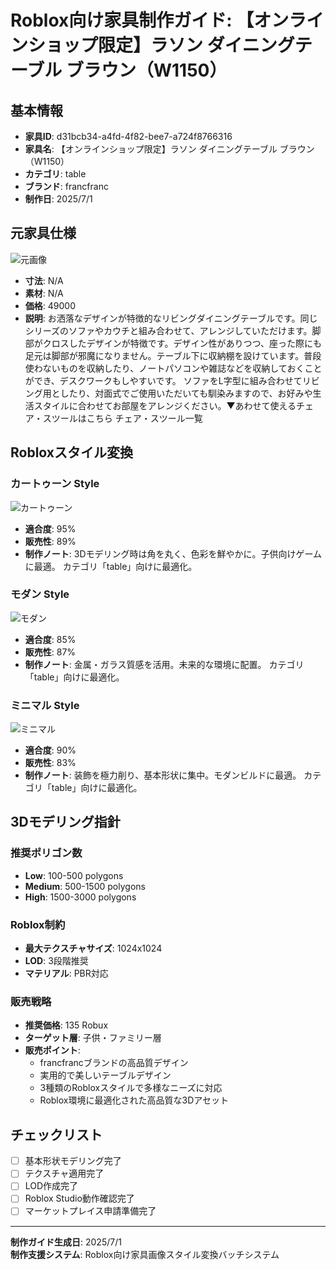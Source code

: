 # Roblox向け家具制作ガイド: 【オンラインショップ限定】ラソン ダイニングテーブル ブラウン（W1150）

## 基本情報

- **家具ID**: d31bcb34-a4fd-4f82-bee7-a724f8766316
- **家具名**: 【オンラインショップ限定】ラソン ダイニングテーブル ブラウン（W1150）
- **カテゴリ**: table
- **ブランド**: francfranc
- **制作日**: 2025/7/1

## 元家具仕様

![元画像](../original-images/d31bcb34-a4fd-4f82-bee7-a724f8766316_francfranc_table_【オンラインショップ限定】ラソン_ダイニングテーブル_ブラウン（w1150）.jpg)

- **寸法**: N/A
- **素材**: N/A
- **価格**: 49000
- **説明**: お洒落なデザインが特徴的なリビングダイニングテーブルです。同じシリーズのソファやカウチと組み合わせて、アレンジしていただけます。脚部がクロスしたデザインが特徴です。デザイン性がありつつ、座った際にも足元は脚部が邪魔になりません。テーブル下に収納棚を設けています。普段使わないものを収納したり、ノートパソコンや雑誌などを収納しておくことができ、デスクワークもしやすいです。 ソファをL字型に組み合わせてリビング用としたり、対面式でご使用いただいても馴染みますので、お好みや生活スタイルに合わせてお部屋をアレンジください。▼あわせて使えるチェア・スツールはこちら チェア・スツール一覧

## Robloxスタイル変換

### カートゥーン Style

![カートゥーン](../roblox-transformed/d31bcb34-a4fd-4f82-bee7-a724f8766316_francfranc_table_【オンラインショップ限定】ラソン_ダイニングテーブル_ブラウン（w1150）_roblox-cartoony.png)

- **適合度**: 95%
- **販売性**: 89%
- **制作ノート**: 3Dモデリング時は角を丸く、色彩を鮮やかに。子供向けゲームに最適。 カテゴリ「table」向けに最適化。

### モダン Style

![モダン](../roblox-transformed/d31bcb34-a4fd-4f82-bee7-a724f8766316_francfranc_table_【オンラインショップ限定】ラソン_ダイニングテーブル_ブラウン（w1150）_roblox-modern.png)

- **適合度**: 85%
- **販売性**: 87%
- **制作ノート**: 金属・ガラス質感を活用。未来的な環境に配置。 カテゴリ「table」向けに最適化。

### ミニマル Style

![ミニマル](../roblox-transformed/d31bcb34-a4fd-4f82-bee7-a724f8766316_francfranc_table_【オンラインショップ限定】ラソン_ダイニングテーブル_ブラウン（w1150）_roblox-minimalist.png)

- **適合度**: 90%
- **販売性**: 83%
- **制作ノート**: 装飾を極力削り、基本形状に集中。モダンビルドに最適。 カテゴリ「table」向けに最適化。


## 3Dモデリング指針

### 推奨ポリゴン数
- **Low**: 100-500 polygons
- **Medium**: 500-1500 polygons
- **High**: 1500-3000 polygons

### Roblox制約
- **最大テクスチャサイズ**: 1024x1024
- **LOD**: 3段階推奨
- **マテリアル**: PBR対応

### 販売戦略
- **推奨価格**: 135 Robux
- **ターゲット層**: 子供・ファミリー層
- **販売ポイント**:
  - francfrancブランドの高品質デザイン
  - 実用的で美しいテーブルデザイン
  - 3種類のRobloxスタイルで多様なニーズに対応
  - Roblox環境に最適化された高品質な3Dアセット

## チェックリスト
- [ ] 基本形状モデリング完了
- [ ] テクスチャ適用完了
- [ ] LOD作成完了
- [ ] Roblox Studio動作確認完了
- [ ] マーケットプレイス申請準備完了

---

**制作ガイド生成日**: 2025/7/1  
**制作支援システム**: Roblox向け家具画像スタイル変換バッチシステム  
